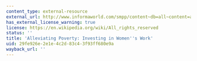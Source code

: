 ```yaml
---
content_type: external-resource
external_url: http://www.informaworld.com/smpp/content~db=all~content=a787387863
has_external_license_warning: true
license: https://en.wikipedia.org/wiki/All_rights_reserved
status: ''
title: 'Alleviating Poverty: Investing in Women''s Work'
uid: 29fe926e-2e1e-4c2d-83c4-3f93ff680e9a
wayback_url: ''
---
```


